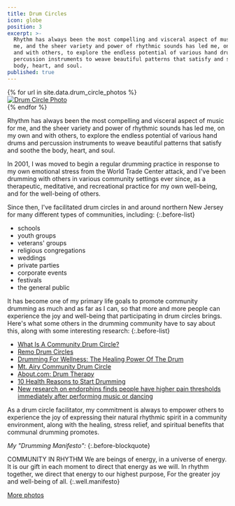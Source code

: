 ```yaml
---
title: Drum Circles
icon: globe
position: 3
excerpt: >-
  Rhythm has always been the most compelling and visceral aspect of music for
  me, and the sheer variety and power of rhythmic sounds has led me, on my own
  and with others, to explore the endless potential of various hand drums and
  percussion instruments to weave beautiful patterns that satisfy and soothe the
  body, heart, and soul.
published: true
---
```


<div class="row photos">
  {% for url in site.data.drum_circle_photos %}
    <div class="col-sm-4">
      <a class="thumbnail" href="{{url}}">
        <img src="{{url}}" alt="Drum Circle Photo">
      </a>
    </div>
  {% endfor %}
</div>

Rhythm has always been the most compelling and visceral aspect of music for me, and the sheer variety and power of rhythmic sounds has led me, on my own and with others, to explore the endless potential of various hand drums and percussion instruments to weave beautiful patterns that satisfy and soothe the body, heart, and soul.

In 2001, I was moved to begin a regular drumming practice in response to my own emotional stress from the World Trade Center attack, and I've been drumming with others in various community settings ever since, as a therapeutic, meditative, and recreational practice for my own well-being, and for the well-being of others.

Since then, I've facilitated drum circles in and around northern New Jersey for many different types of communities, including:
{:.before-list}

- schools
- youth groups
- veterans' groups
- religious congregations
- weddings
- private parties
- corporate events
- festivals
- the general public

It has become one of my primary life goals to promote community drumming as much and as far as I can, so that more and more people can experience the joy and well-being that participating in drum circles brings. Here's what some others in the drumming community have to say about this, along with some interesting research:
{:.before-list}

- [What Is A Community Drum Circle?](http://remo.com/experience/post/what-is-a-community-drum-circle/)
- [Remo Drum Circles](http://remormc.com/activities/drumcircles/)
- [Drumming For Wellness: The Healing Power Of The Drum](http://www.healthy.net/scr/article.aspx?Id=2181)
- [Mt. Airy Community Drum Circle](http://www.newsworks.org/index.php/local/item/71211-regulars-and-newcomers-attend-monthly-mt-airy-community-drum-circle)
- [About.com: Drum Therapy](http://healing.about.com/od/drums/a/drumtherapy.htm)
- [10 Health Reasons to Start Drumming](http://www.drnorthrup.com/health-benefits-drumming/)
- [New research on endorphins finds people have higher pain thresholds immediately after performing music or dancing](http://www.psmag.com/business-economics/drummers-high-evidence-that-playing-music-releases-endorphins-49578)

As a drum circle facilitator, my commitment is always to empower others to experience the joy of expressing their natural rhythmic spirit in a community environment, along with the healing, stress relief, and spiritual benefits that communal drumming promotes.

*My "Drumming Manifesto":*
{:.before-blockquote}

COMMUNITY IN RHYTHM
We are beings of energy, in a universe of energy.
It is our gift in each moment to direct that energy as we will.
In rhythm together, we direct that energy to our highest purpose,
For the greater joy and well-being of all.
{:.well.manifesto}

[More photos](https://www.facebook.com/danamcc/photos)
